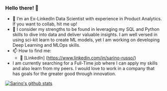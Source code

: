 ### Hello there! 👋


- 🔭 I’m an Ex-LinkedIn Data Scientist with experience in Product Analytics. If you want to collab, hit me up!
- 🌱 I consider my strengths to be found in leveraging my SQL and Python skills to dive into data and deliver valuable insights. I am well versed in using sci-kit learn to create ML models, yet I am working on developing Deep Learning and MLOps skills.
- 📫 How to find me: 
   - :office: [LinkedIn]
   (https://www.linkedin.com/in/sarino-russo/)
- I am currently searching for a Full-Time job where I can apply my skills and also learn from my peers. I would love to work in a company that has goals for the greater good through innovation.

[![Sarino's github stats](https://github-readme-stats.vercel.app/api?username=sarino5&count_private=true&show_icons=true&theme=radical&hide_rank=false)](https://github.com/sarino5/github-readme-stats)
